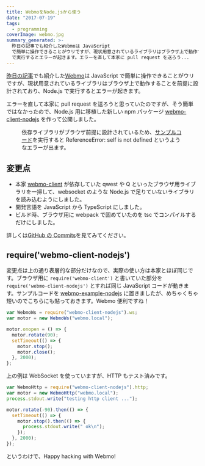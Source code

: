 ```yaml
---
title: WebmoをNode.jsから使う
date: "2017-07-19"
tags:
  - programming
coverImage: webmo.jpg
summary_generated: >-
  昨日の記事でも紹介したWebmoは JavaScript
  で簡単に操作できることがウリですが、現状用意されているライブラリはブラウザ上で動作することを前提に設計されており、Node.js
  で実行するとエラーが起きます。エラーを直して本家に pull request を送ろう...
---
```


[昨日の記事](/ja/posts/2017-07-19-webmo)でも紹介した[Webmo](http://webmo.io/)は JavaScript で簡単に操作できることがウリですが、現状用意されているライブラリはブラウザ上で動作することを前提に設計されており、Node.js で実行するとエラーが起きます。

エラーを直して本家に pull request を送ろうと思っていたのですが、そう簡単ではなかったので、Node.js 用に移植した新しい npm パッケージ [webmo-client-nodejs](https://www.npmjs.com/package/webmo-client-nodejs) を作って公開しました。

<figure className="center"><a href="/images/webmo-client-error.png"><img src="/images/webmo-client-error.png" alt="" /></a><figcaption>依存ライブラリがブラウザ前提に設計されているため、<a href="https://github.com/arcatdmz/webmo-example-nodejs/blob/master/index.orig.js">サンプルコード</a>を実行すると  
ReferenceError: self is not defined というようなエラーが出ます。</figcaption></figure>

## 変更点

- 本家 [webmo-client](https://github.com/cidreixd/webmo-library-javascript) が依存していた qwest や Q といったブラウザ用ライブラリを一掃して、websocket のような Node.js で足りていないライブラリを読み込むようにしました。
- 開発言語を JavaScript から TypeScript にしました。
- ビルド時、ブラウザ用に webpack で固めていたのを tsc でコンパイルするだけにしました。

詳しくは[GitHub の Commits](https://github.com/arcatdmz/webmo-library-nodejs/commits/master)を見てみてください。

## require('webmo-client-nodejs')

変更点は上の通り表層的な部分だけなので、実際の使い方は本家とほぼ同じです。ブラウザ用に `require('webmo-client')` と書いていた部分を `require('webmo-client-nodejs')` とすれば同じ JavaScript コードが動きます。サンプルコードを [webmo-example-nodejs](https://github.com/arcatdmz/webmo-example-nodejs) に置きましたが、めちゃくちゃ短いのでこちらにも貼っておきます。Webmo 便利ですね！

```javascript
var WebmoWs = require("webmo-client-nodejs").ws;
var motor = new WebmoWs("webmo.local");

motor.onopen = () => {
  motor.rotate(90);
  setTimeout(() => {
    motor.stop();
    motor.close();
  }, 2000);
};
```

上の例は WebSocket を使っていますが、HTTP もテスト済みです。

```javascript
var WebmoHttp = require("webmo-client-nodejs").http;
var motor = new WebmoHttp("webmo.local");
process.stdout.write("testing http client ...");

motor.rotate(-90).then(() => {
  setTimeout(() => {
    motor.stop().then(() => {
      process.stdout.write(" ok\n");
    });
  }, 2000);
});
```

というわけで、Happy hacking with Webmo!
